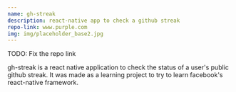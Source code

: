```yaml
---
name: gh-streak
description: react-native app to check a github streak
repo-link: www.purple.com
img: img/placeholder_base2.jpg
---
```


TODO: Fix the repo link

gh-streak is a react native application to check the status of a user's public github streak. It was made as a learning project to try to learn facebook's react-native framework.
